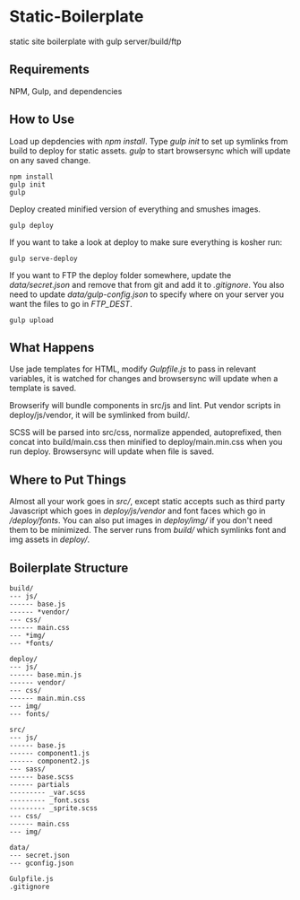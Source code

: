 # Static-Boilerplate

static site boilerplate with gulp server/build/ftp 

## Requirements

NPM, Gulp, and dependencies 

## How to Use

Load up depdencies with *npm install*. 
Type *gulp init* to set up symlinks from build to deploy for static assets.
*gulp* to start browsersync which will update on any saved change. 

```
npm install
gulp init
gulp
```

Deploy created minified version of everything and smushes images.

```
gulp deploy
```

If you want to take a look at deploy to make sure everything is kosher run:

```
gulp serve-deploy
```

If you want to FTP the deploy folder somewhere, update the *data/secret.json* and remove that from git and add it to *.gitignore*. You also need to update *data/gulp-config.json* to specify where on your server you want the files to go in *FTP_DEST*.

```
gulp upload
```

## What Happens 

Use jade templates for HTML, modify *Gulpfile.js* to pass in relevant variables, it is watched for changes and browsersync will update when a template is saved.

Browserify will bundle components in src/js and lint. Put vendor scripts in deploy/js/vendor, it will be symlinked from build/.

SCSS will be parsed into src/css, normalize appended, autoprefixed, then concat into build/main.css then minified to deploy/main.min.css when you run deploy. Browsersync will update when file is saved.

## Where to Put Things

Almost all your work goes in *src/*, except static accepts such as third party Javascript which goes in *deploy/js/vendor* and font faces which go in */deploy/fonts*. You can also put images in *deploy/img/* if you don't need them to be minimized. The server runs from *build/* which symlinks font and img assets in *deploy/*. 




## Boilerplate Structure

```
build/
--- js/
------ base.js
------ *vendor/
--- css/
------ main.css
--- *img/
--- *fonts/

deploy/
--- js/
------ base.min.js
------ vendor/
--- css/
------ main.min.css
--- img/
--- fonts/

src/
--- js/
------ base.js
------ component1.js
------ component2.js
--- sass/
------ base.scss
------ partials
--------- _var.scss
--------- _font.scss
--------- _sprite.scss
--- css/
------ main.css
--- img/

data/
--- secret.json
--- gconfig.json

Gulpfile.js
.gitignore
```